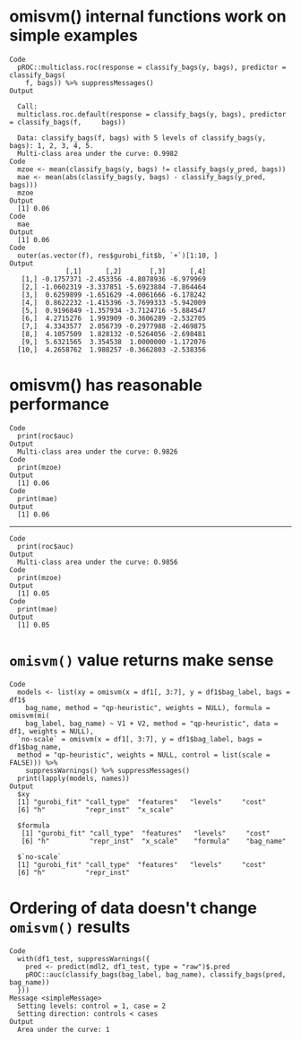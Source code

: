 # omisvm() internal functions work on simple examples

    Code
      pROC::multiclass.roc(response = classify_bags(y, bags), predictor = classify_bags(
        f, bags)) %>% suppressMessages()
    Output
      
      Call:
      multiclass.roc.default(response = classify_bags(y, bags), predictor = classify_bags(f,     bags))
      
      Data: classify_bags(f, bags) with 5 levels of classify_bags(y, bags): 1, 2, 3, 4, 5.
      Multi-class area under the curve: 0.9982
    Code
      mzoe <- mean(classify_bags(y, bags) != classify_bags(y_pred, bags))
      mae <- mean(abs(classify_bags(y, bags) - classify_bags(y_pred, bags)))
      mzoe
    Output
      [1] 0.06
    Code
      mae
    Output
      [1] 0.06
    Code
      outer(as.vector(f), res$gurobi_fit$b, `+`)[1:10, ]
    Output
                  [,1]      [,2]       [,3]      [,4]
       [1,] -0.1757371 -2.453356 -4.8078936 -6.979969
       [2,] -1.0602319 -3.337851 -5.6923884 -7.864464
       [3,]  0.6259899 -1.651629 -4.0061666 -6.178242
       [4,]  0.8622232 -1.415396 -3.7699333 -5.942009
       [5,]  0.9196849 -1.357934 -3.7124716 -5.884547
       [6,]  4.2715276  1.993909 -0.3606289 -2.532705
       [7,]  4.3343577  2.056739 -0.2977988 -2.469875
       [8,]  4.1057509  1.828132 -0.5264056 -2.698481
       [9,]  5.6321565  3.354538  1.0000000 -1.172076
      [10,]  4.2658762  1.988257 -0.3662803 -2.538356

# omisvm() has reasonable performance

    Code
      print(roc$auc)
    Output
      Multi-class area under the curve: 0.9826
    Code
      print(mzoe)
    Output
      [1] 0.06
    Code
      print(mae)
    Output
      [1] 0.06

---

    Code
      print(roc$auc)
    Output
      Multi-class area under the curve: 0.9856
    Code
      print(mzoe)
    Output
      [1] 0.05
    Code
      print(mae)
    Output
      [1] 0.05

# `omisvm()` value returns make sense

    Code
      models <- list(xy = omisvm(x = df1[, 3:7], y = df1$bag_label, bags = df1$
        bag_name, method = "qp-heuristic", weights = NULL), formula = omisvm(mi(
        bag_label, bag_name) ~ V1 + V2, method = "qp-heuristic", data = df1, weights = NULL),
      `no-scale` = omisvm(x = df1[, 3:7], y = df1$bag_label, bags = df1$bag_name,
      method = "qp-heuristic", weights = NULL, control = list(scale = FALSE))) %>%
        suppressWarnings() %>% suppressMessages()
      print(lapply(models, names))
    Output
      $xy
      [1] "gurobi_fit" "call_type"  "features"   "levels"     "cost"      
      [6] "h"          "repr_inst"  "x_scale"   
      
      $formula
       [1] "gurobi_fit" "call_type"  "features"   "levels"     "cost"      
       [6] "h"          "repr_inst"  "x_scale"    "formula"    "bag_name"  
      
      $`no-scale`
      [1] "gurobi_fit" "call_type"  "features"   "levels"     "cost"      
      [6] "h"          "repr_inst" 
      

# Ordering of data doesn't change `omisvm()` results

    Code
      with(df1_test, suppressWarnings({
        pred <- predict(mdl2, df1_test, type = "raw")$.pred
        pROC::auc(classify_bags(bag_label, bag_name), classify_bags(pred, bag_name))
      }))
    Message <simpleMessage>
      Setting levels: control = 1, case = 2
      Setting direction: controls < cases
    Output
      Area under the curve: 1

